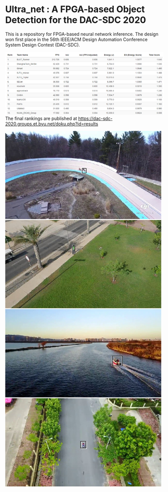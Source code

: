 # Ultra_net : A FPGA-based Object Detection for the DAC-SDC 2020

This is a repository for FPGA-based neural network inference. The design won first place in the 56th IEEE/ACM Design Automation Conference System Design Contest (DAC-SDC).

![picture](pic/rank.jpg)
The final rankings are published at https://dac-sdc-2020.groups.et.byu.net/doku.php?id=results

![picture](pic/27.png)
![picture](pic/245.png)
![picture](pic/15.png)
![picture](pic/257.png)



